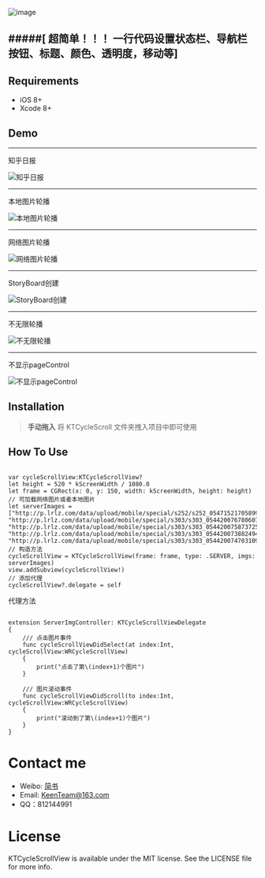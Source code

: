 ![image](https://github.com/KeenTeam1990/KTCycleScrollView/blob/master/screenshots/appicon.png)

#####[ 超简单！！！ 一行代码设置状态栏、导航栏按钮、标题、颜色、透明度，移动等]
------------------------------------------------------------

## Requirements
- iOS 8+
- Xcode 8+


## Demo 

---
知乎日报

![知乎日报](https://github.com/KeenTeam1990/KTCycleScrollView/blob/master/screenshots/知乎日报.gif)

---
本地图片轮播

![本地图片轮播](https://github.com/KeenTeam1990/KTCycleScrollView/blob/master/screenshots/本地图片轮播.gif)

---
网络图片轮播

![网络图片轮播](https://github.com/KeenTeam1990/KTCycleScrollView/blob/master/screenshots/网络图片轮播.gif)

---
StoryBoard创建

![StoryBoard创建](https://github.com/KeenTeam1990/KTCycleScrollView/blob/master/screenshots/StoryBoard创建.gif)

---
不无限轮播

![不无限轮播](https://github.com/KeenTeam1990/KTCycleScrollView/blob/master/screenshots/不无限轮播.gif)

---
不显示pageControl

![不显示pageControl](https://github.com/KeenTeam1990/KTCycleScrollView/blob/master/screenshots/不显示pageControl.gif)


## Installation 

> **手动拖入**
> 将 KTCycleScroll 文件夹拽入项目中即可使用

## How To Use

<pre><code>
var cycleScrollView:KTCycleScrollView?
let height = 520 * kScreenWidth / 1080.0
let frame = CGRect(x: 0, y: 150, width: kScreenWidth, height: height)
// 可加载网络图片或者本地图片
let serverImages = ["http://p.lrlz.com/data/upload/mobile/special/s252/s252_05471521705899113.png",              "http://p.lrlz.com/data/upload/mobile/special/s303/s303_05442007678060723.png",                  "http://p.lrlz.com/data/upload/mobile/special/s303/s303_05442007587372591.png",                    "http://p.lrlz.com/data/upload/mobile/special/s303/s303_05442007388249407.png",                    "http://p.lrlz.com/data/upload/mobile/special/s303/s303_05442007470310935.png"]
// 构造方法
cycleScrollView = KTCycleScrollView(frame: frame, type: .SERVER, imgs: serverImages)
view.addSubview(cycleScrollView!)
// 添加代理
cycleScrollView?.delegate = self
</code></pre>

代理方法
<pre><code>
extension ServerImgController: KTCycleScrollViewDelegate
{
    /// 点击图片事件
    func cycleScrollViewDidSelect(at index:Int, cycleScrollView:WRCycleScrollView)
    {
        print("点击了第\(index+1)个图片")
    }
    
    /// 图片滚动事件
    func cycleScrollViewDidScroll(to index:Int, cycleScrollView:WRCycleScrollView)
    {
        print("滚动到了第\(index+1)个图片")
    }
}
</code></pre>


# Contact me
- Weibo: [简书](http://www.jianshu.com/u/77e9dc523648)
- Email:  KeenTeam@163.com
- QQ：812144991

# License

KTCycleScrollView is available under the MIT license. See the LICENSE file for more info.

